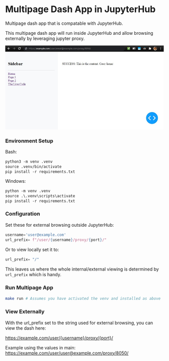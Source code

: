 # Multipage Dash App in JupyterHub

Multipage dash app that is compatable with JupyterHub.

This multipage dash app will run inside JupyterHub and allow browsing externally by leveraging jupyter proxy.

![BAsic App Runnung In Browser](./docs/basic-app-running.jpg)


### Environment Setup

Bash:
```
python3 -m venv .venv
source .venv/bin/activate
pip install -r requirements.txt
```

Windows:
```
python -m venv .venv
source .\.venv\scripts\activate
pip install -r requirements.txt
```


### Configuration

Set these for external browsing outside JupyterHub:
```python
username='user@example.com'
url_prefix= f"/user/{username}/proxy/{port}/"
```

Or to view locally set it to:
```python
url_prefix= "/"
```

This leaves us where the whole internal/external viewing is determined by `url_prefix` which is handy.


### Run Multipage App

```bash
make run # Assumes you have activated the venv and installed as above
```

### View Externally

With the url_prefix set to the string used for external browsing, you can view the dash here:

https://example.com/user/{username}/proxy/{port}/

Example using the values in main:
https://example.com/user/user@example.com/proxy/8050/

